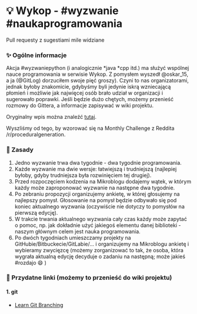 # :bulb: Wykop - #wyzwanie #naukaprogramowania

Pull requesty z sugestiami mile widziane

### :sparkles: Ogólne informacje

Akcja #wyzwaniepython (i analogicznie \*java \*cpp itd.) ma służyć wspólnej
nauce programowania w serwisie Wykop. Z pomysłem wyszedł @oskar_15, a ja (@GitLog) dorzuciłem swoje pięć groszy).
Czyni to nas organizatorami, jednak byłoby znakomicie, gdybyśmy byli jedynie iskrą wzniecającą płomień i możliwie jak
najwięcej osób brało udział w organizacji i sugerowało poprawki. Jeśli będzie dużo chętych, możemy przenieść rozmowy do Gittera,
a informacje zapisywać w wiki projektu.

Oryginalny wpis można znaleźć
[tutaj](http://www.wykop.pl/wpis/18410411/mirki-z-pod-naukaprogramowania-i-python-moze-bysmy/).

Wyszliśmy od tego, by wzorować się na Monthly Challenge z Reddita /r/proceduralgeneration.

### :book: Zasady

1. Jedno wyzwanie trwa dwa tygodnie - dwa tygodnie programowania.
2. Każde wyzwanie ma dwie wersje: łatwiejszą i trudniejszą (najlepiej byłoby, gdyby trudniejsza była rozwinięciem tej drugiej).
3. Przed rozpoczęciem kodzenia na Mikroblogu dodajemy wątek, w którym każdy może zaproponować wyzwanie na następne dwa tygodnie.
4. Po zebraniu propozycji organizujemy ankietę, w której głosujemy na najlepszy pomysł. Głosowanie na pomysł będzie odbywało się
pod koniec aktualnego wyzwania (oczywiście nie dotyczy to pomysłów na pierwszą edycję).
5. W trakcie trwania aktualnego wyzwania cały czas każdy może zapytać o pomoc, np. jak dokładnie użyć jakiegoś elementu
danej biblioteki - naszym głównym celem jest nauka programowania.
6. Po dwóch tygodniach umieszczamy projekty na GitHubie/Bitbuckecie/GitLabie/...
i organizujemy na Mikroblogu ankietę i wybieramy zwycięzcę (możemy zorganizować to tak, że osoba,
która wygrała aktualną edycję decyduje o zadaniu na następną; może jakieś #rozdajo :smile: )

### :link: Przydatne linki (możemy to przenieść do wiki projektu)

#### 1. git
* [Learn Git Branching](http://learngitbranching.js.org/)

